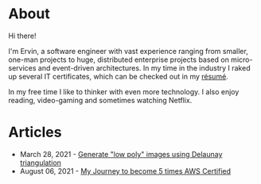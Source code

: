 # About

Hi there!

I'm Ervin, a software engineer with vast experience ranging from smaller, one-man projects to huge, distributed enterprise projects based on micro-services and event-driven architectures. In my time in the industry I raked up several IT certificates, which can be checked out in my [résumé](resume.md).

In my free time I like to thinker with even more technology. I also enjoy reading, video-gaming and sometimes watching Netflix.

# Articles

- March 28, 2021 - [Generate "low poly" images using Delaunay triangulation](articles/generate-low-poly-images-using-del-triangulation.md)
- August 06, 2021 - [My Journey to become 5 times AWS Certified](articles/my-journey-to-become-5-times-aws-certified.md)